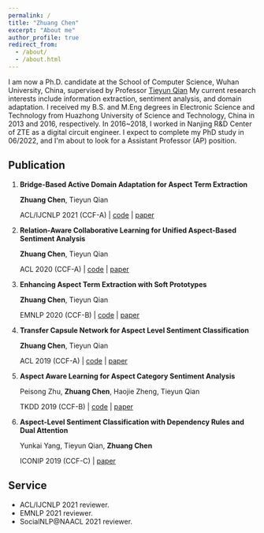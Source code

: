 ```yaml
---
permalink: /
title: "Zhuang Chen"
excerpt: "About me"
author_profile: true
redirect_from: 
  - /about/
  - /about.html
---
```


I am now a Ph.D. candidate at the School of Computer Science, Wuhan University, China, supervised by Professor [Tieyun Qian](http://cs.whu.edu.cn/teacherinfo.aspx?id=209) My current research interests include information extraction, sentiment analysis, and domain adaptation. I received my B.S. and M.Eng degrees in Electronic Science and Technology from Huazhong University of Science and Technology, China in 2013 and 2016, respectively. In 2016~2018, I worked in Nanjing R&D Center of ZTE as a digital circuit engineer. I expect to complete my PhD study in 06/2022, and I'm about to look for a Assistant Professor (AP) position.


Publication
------
1. **Bridge-Based Active Domain Adaptation for Aspect Term Extraction**

	**Zhuang Chen**, Tieyun Qian

	ACL/IJCNLP 2021 (CCF-A) | [code](https://github.com/NLPWM-WHU/BRIDGE) | [paper](https://aclanthology.org/2021.acl-long.27/) 

2. **Relation-Aware Collaborative Learning for Unified Aspect-Based Sentiment Analysis**

	**Zhuang Chen**, Tieyun Qian

	ACL 2020 (CCF-A) | [code](https://github.com/NLPWM-WHU/RACL) | [paper](https://aclanthology.org/2020.acl-main.340/)
 
3. **Enhancing Aspect Term Extraction with Soft Prototypes**

	**Zhuang Chen**, Tieyun Qian

	EMNLP 2020 (CCF-B) | [code](https://github.com/NLPWM-WHU/SoftProto) | [paper](https://aclanthology.org/2020.emnlp-main.164/)

4. **Transfer Capsule Network for Aspect Level Sentiment Classification** 

	**Zhuang Chen**, Tieyun Qian

	ACL 2019 (CCF-A) | [code](https://github.com/NLPWM-WHU/TransCap) | [paper](https://aclanthology.org/P19-1052/)

5. **Aspect Aware Learning for Aspect Category Sentiment Analysis**

	Peisong Zhu, **Zhuang Chen**, Haojie Zheng, Tieyun Qian

	TKDD 2019 (CCF-B) | [code](https://github.com/NLPWM-WHU/AAL) | [paper](https://dl.acm.org/doi/10.1145/3350487)

6. **Aspect-Level Sentiment Classification with Dependency Rules and Dual Attention**

	Yunkai Yang, Tieyun Qian, **Zhuang Chen**

	ICONIP 2019 (CCF-C) | [paper](https://link.springer.com/chapter/10.1007%2F978-3-030-36711-4_54)

Service
------
- ACL/IJCNLP 2021 reviewer.
- EMNLP 2021 reviewer.
- SocialNLP@NAACL 2021 reviewer.
